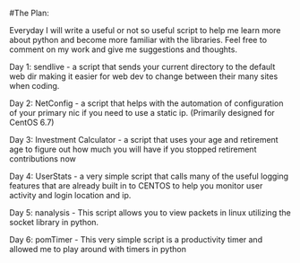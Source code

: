 #The Plan:

Everyday I will write a useful or not so useful script to help me learn more about python and become more familiar with the libraries. Feel free to comment on my work and give me suggestions and thoughts.

Day 1: sendlive - a script that sends your current directory to the default web dir making it easier for web dev to change between their many sites when coding.

Day 2: NetConfig - a script that helps with the automation of configuration of your primary nic if you need to use a static ip. (Primarily designed for CentOS 6.7)

Day 3: Investment Calculator - a script that uses your age and retirement age to figure out how much you will have if you stopped retirement contributions now

Day 4: UserStats - a very simple script that calls many of the useful logging
features that are already built in to CENTOS to help you monitor user activity
and login location and ip. 

Day 5: nanalysis - This script allows you to view packets in linux utilizing the socket library in python.

Day 6: pomTimer - This very simple script is a productivity timer and allowed me
to play around with timers in python
